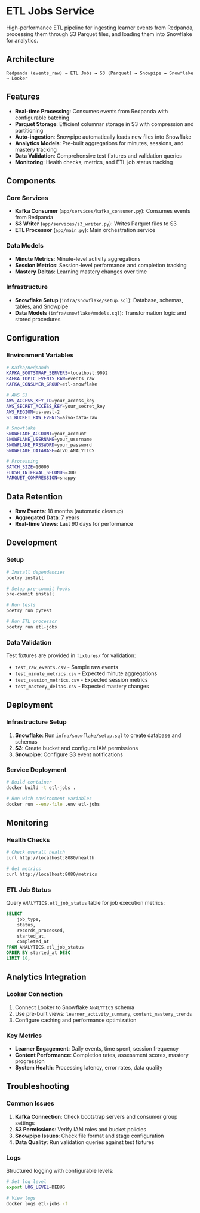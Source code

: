 # ETL Jobs Service

High-performance ETL pipeline for ingesting learner events from Redpanda,
processing them through S3 Parquet files, and loading them into Snowflake for
analytics.

## Architecture

```text
Redpanda (events_raw) → ETL Jobs → S3 (Parquet) → Snowpipe → Snowflake → Looker
```

## Features

- **Real-time Processing**: Consumes events from Redpanda with configurable
  batching
- **Parquet Storage**: Efficient columnar storage in S3 with compression and
  partitioning
- **Auto-ingestion**: Snowpipe automatically loads new files into Snowflake
- **Analytics Models**: Pre-built aggregations for minutes, sessions, and
  mastery tracking
- **Data Validation**: Comprehensive test fixtures and validation queries
- **Monitoring**: Health checks, metrics, and ETL job status tracking

## Components

### Core Services

- **Kafka Consumer** (`app/services/kafka_consumer.py`): Consumes events from Redpanda
- **S3 Writer** (`app/services/s3_writer.py`): Writes Parquet files to S3
- **ETL Processor** (`app/main.py`): Main orchestration service

### Data Models

- **Minute Metrics**: Minute-level activity aggregations
- **Session Metrics**: Session-level performance and completion tracking  
- **Mastery Deltas**: Learning mastery changes over time

### Infrastructure

- **Snowflake Setup** (`infra/snowflake/setup.sql`): Database, schemas, tables,
  and Snowpipe
- **Data Models** (`infra/snowflake/models.sql`): Transformation logic and
  stored procedures

## Configuration

### Environment Variables

```bash
# Kafka/Redpanda
KAFKA_BOOTSTRAP_SERVERS=localhost:9092
KAFKA_TOPIC_EVENTS_RAW=events_raw
KAFKA_CONSUMER_GROUP=etl-snowflake

# AWS S3
AWS_ACCESS_KEY_ID=your_access_key
AWS_SECRET_ACCESS_KEY=your_secret_key
AWS_REGION=us-west-2
S3_BUCKET_RAW_EVENTS=aivo-data-raw

# Snowflake
SNOWFLAKE_ACCOUNT=your_account
SNOWFLAKE_USERNAME=your_username  
SNOWFLAKE_PASSWORD=your_password
SNOWFLAKE_DATABASE=AIVO_ANALYTICS

# Processing
BATCH_SIZE=10000
FLUSH_INTERVAL_SECONDS=300
PARQUET_COMPRESSION=snappy
```

## Data Retention

- **Raw Events**: 18 months (automatic cleanup)
- **Aggregated Data**: 7 years  
- **Real-time Views**: Last 90 days for performance

## Development

### Setup

```bash
# Install dependencies
poetry install

# Setup pre-commit hooks
pre-commit install

# Run tests
poetry run pytest

# Run ETL processor
poetry run etl-jobs
```

### Data Validation

Test fixtures are provided in `fixtures/` for validation:

- `test_raw_events.csv` - Sample raw events
- `test_minute_metrics.csv` - Expected minute aggregations
- `test_session_metrics.csv` - Expected session metrics  
- `test_mastery_deltas.csv` - Expected mastery changes

## Deployment

### Infrastructure Setup

1. **Snowflake**: Run `infra/snowflake/setup.sql` to create database and schemas
2. **S3**: Create bucket and configure IAM permissions
3. **Snowpipe**: Configure S3 event notifications

### Service Deployment  

```bash
# Build container
docker build -t etl-jobs .

# Run with environment variables
docker run --env-file .env etl-jobs
```

## Monitoring

### Health Checks

```bash
# Check overall health
curl http://localhost:8080/health

# Get metrics  
curl http://localhost:8080/metrics
```

### ETL Job Status

Query `ANALYTICS.etl_job_status` table for job execution metrics:

```sql
SELECT 
    job_type,
    status,
    records_processed,
    started_at,
    completed_at
FROM ANALYTICS.etl_job_status
ORDER BY started_at DESC
LIMIT 10;
```

## Analytics Integration

### Looker Connection

1. Connect Looker to Snowflake `ANALYTICS` schema
2. Use pre-built views: `learner_activity_summary`, `content_mastery_trends`
3. Configure caching and performance optimization

### Key Metrics

- **Learner Engagement**: Daily events, time spent, session frequency
- **Content Performance**: Completion rates, assessment scores, mastery progression
- **System Health**: Processing latency, error rates, data quality

## Troubleshooting

### Common Issues

1. **Kafka Connection**: Check bootstrap servers and consumer group settings
2. **S3 Permissions**: Verify IAM roles and bucket policies  
3. **Snowpipe Issues**: Check file format and stage configuration
4. **Data Quality**: Run validation queries against test fixtures

### Logs

Structured logging with configurable levels:

```bash
# Set log level
export LOG_LEVEL=DEBUG

# View logs
docker logs etl-jobs -f
```
